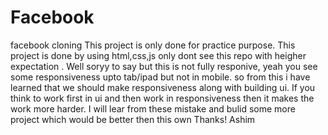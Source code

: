 # Facebook
facebook cloning
This project is only done for practice purpose.
This project is done by using html,css,js only dont see this repo with heigher expectation .
Well soryy to say but this is not fully responive, yeah you see some responsiveness upto tab/ipad but not in mobile.
so from this i have learned that we should make responsiveness along with building ui. If you think to work first in ui and then work in responsiveness then it makes the work more harder. I will lear from these mistake and bulid some more project which would be better then this own 
Thanks! Ashim

